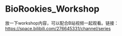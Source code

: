 # BioRookies_Workshop
放一下workshop内容，可以配合B站视频一起观看。链接：https://space.bilibili.com/276645331/channel/series
